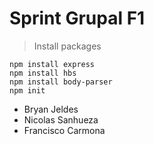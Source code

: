 # Sprint Grupal F1

> Install packages

```
npm install express
npm install hbs
npm install body-parser
npm init
```
* Bryan Jeldes
* Nicolas Sanhueza
* Francisco Carmona
